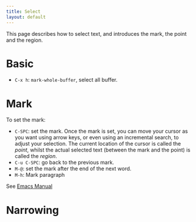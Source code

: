 ```yaml
---
title: Select
layout: default
---
```


This page describes how to select text, and introduces the mark, the point and the region.

# Basic

- `C-x h`: `mark-whole-buffer`, select all buffer.

# Mark

To set the mark:

- `C-SPC`: set the mark.  Once the mark is set, you can move your cursor as you want using arrow keys, or even using an incremental search, to adjust your selection.  The current location of the cursor is called the _point_, whilst the actual selected text (between the mark and the point) is called the _region_.
- `C-u C-SPC`: go back to the previous mark.
- `M-@`: set the mark after the end of the next word.
- `M-h`: Mark paragraph

See [Emacs Manual](http://www.gnu.org/software/emacs/manual/html_node/emacs/Mark.html#Mark)

# Narrowing